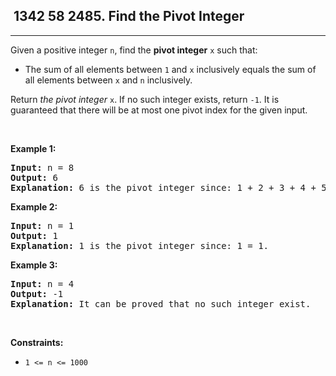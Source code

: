 <h2> 1342 58
2485. Find the Pivot Integer</h2><hr><div><p>Given a positive integer <code>n</code>, find the <strong>pivot integer</strong> <code>x</code> such that:</p>

<ul>
	<li>The sum of all elements between <code>1</code> and <code>x</code> inclusively equals the sum of all elements between <code>x</code> and <code>n</code> inclusively.</li>
</ul>

<p>Return <em>the pivot integer </em><code>x</code>. If no such integer exists, return <code>-1</code>. It is guaranteed that there will be at most one pivot index for the given input.</p>

<p>&nbsp;</p>
<p><strong class="example">Example 1:</strong></p>

<pre><strong>Input:</strong> n = 8
<strong>Output:</strong> 6
<strong>Explanation:</strong> 6 is the pivot integer since: 1 + 2 + 3 + 4 + 5 + 6 = 6 + 7 + 8 = 21.
</pre>

<p><strong class="example">Example 2:</strong></p>

<pre><strong>Input:</strong> n = 1
<strong>Output:</strong> 1
<strong>Explanation:</strong> 1 is the pivot integer since: 1 = 1.
</pre>

<p><strong class="example">Example 3:</strong></p>

<pre><strong>Input:</strong> n = 4
<strong>Output:</strong> -1
<strong>Explanation:</strong> It can be proved that no such integer exist.
</pre>

<p>&nbsp;</p>
<p><strong>Constraints:</strong></p>

<ul>
	<li><code>1 &lt;= n &lt;= 1000</code></li>
</ul>
</div>